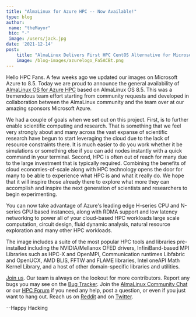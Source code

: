 ```yaml
---
title: "AlmaLinux for Azure HPC -- Now Available!"
type: blog
author: 
 name: "theMayor"
 bio: "-"
 image: /users/jack.jpg
date: '2021-12-14'
post:
    title: "AlmaLinux Delivers First HPC CentOS Alternative for Microsoft Azure"
    image: /blog-images/azurelogo_Fa5ACBt.png
---
```


Hello HPC Fans. A few weeks ago we updated our images on Microsoft Azure to 8.5. Today we are proud to announce the general availability of [AlmaLinux OS for Azure HPC](https://azuremarketplace.microsoft.com/en-us/marketplace/apps/almalinux.almalinux-hpc) based on AlmaLinux OS 8.5. This was a tremendous team effort starting from community requests and developed in collaboration between the AlmaLinux community and the team over at our amazing sponsors Microsoft Azure.

We had a couple of goals when we set out on this project. First, is to further enable scientific computing and research. That is something that we feel very strongly about and many across the vast expanse of scientific research have begun to start leveraging the cloud due to the lack of resource constraints there. It is much easier to do you work whether it be simulations or something else if you can add nodes instantly with a quick command in your terminal. Second, HPC is often out of reach for many due to the large investment that is typically required. Combining the benefits of cloud economies-of-scale along with HPC technology opens the door for many to be able to experience what HPC is and what it really do. We hope that it will inspire those already there to explore what more they can accomplish and inspire the next generation of scientists and researchers to begin experimenting.

You can now take advantage of Azure's leading edge H-series CPU and N-series GPU based instances, along with RDMA support and low latency networking to power all of your cloud-based HPC workloads large scale computation, circuit design, fluid dynamic analysis, natural resource exploration and many other HPC workloads.

The image includes a suite of the most popular HPC tools and libraries pre-installed including the NVIDIA/Mellanox OFED drivers, InfiniBand-based MPI Libraries such as HPC-X and OpenMPI, Communication runtimes Libfabric and OpenUCX, AMD BLIS, FFTW and FLAME libraries, Intel oneAPI Math Kernel Library, and a host of other domain-specific libraries and utilities.

[Join us](https://chat.almalinux.org/). Our team is always on the lookout for more contributors. Report any bugs you may see on the [Bug Tracker](https://bugs.almalinux.org/). Join the [AlmaLinux Community Chat](https://chat.almalinux.org/) or our [HPC Forum](https://almalinux.discourse.group/c/sigs/hpc/31) if you need any help, post a question, or even if you just want to hang out. Reach us on [Reddit](https://reddit.com/r/almalinux) and on [Twitter](https://twitter.com/almalinux).

--Happy Hacking
